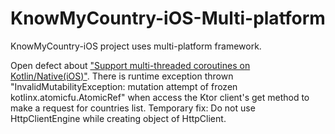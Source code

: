 # KnowMyCountry-iOS-Multi-platform

KnowMyCountry-iOS project uses multi-platform framework. 

Open defect about ["Support multi-threaded coroutines on Kotlin/Native(iOS)"](https://github.com/Kotlin/kotlinx.coroutines/issues/462). There is runtime exception thrown "InvalidMutabilityException: mutation attempt of frozen kotlinx.atomicfu.AtomicRef" when access the Ktor client's get method to make a request for countries list.
Temporary fix: Do not use HttpClientEngine while creating object of HttpClient. 
